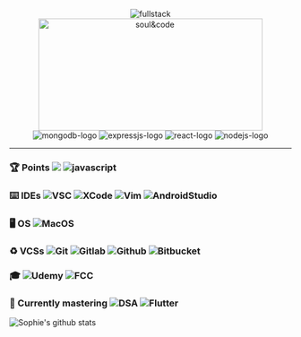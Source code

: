 
<p align="center">
 <img src="https://forthebadge.com/images/badges/powered-by-jeffs-keyboard.svg" alt="" />
 <br />
  <img src="https://img.shields.io/badge/FULLSTACK-0A0A0A?style=for-the-badge&logo=dev.to&logoColor=white" alt="fullstack"  />
 <br />
  <img src="https://media.giphy.com/media/TilmLMmWrRYYHjLfub/giphy.gif" alt="soul&code" width="400" height="200" />
 <br />

 <img src="https://img.shields.io/badge/MongoDB-%234ea94b.svg?style=for-the-badge&logo=mongodb&logoColor=white" alt="mongodb-logo"  />
 <img src="https://img.shields.io/badge/express.js-%23404d59.svg?style=for-the-badge&logo=express&logoColor=%2361DAFB" alt="expressjs-logo"  />
 <img src="https://img.shields.io/badge/React-090909?style=for-the-badge&logo=react" alt="react-logo"  />
 <img src="https://img.shields.io/badge/node.js-%2343853D.svg?style=for-the-badge&logo=node-dot-js&logoColor=white" alt="nodejs-logo"  />
</p>

---

### 🏆 Points ![](https://www.codewars.com/users/sophieee/badges/micro) ![javascript](https://img.shields.io/badge/JavaScript-090909?style=for-the-badge&logo=javascript) 

### ⌨️ IDEs ![VSC](https://img.shields.io/badge/VisualStudioCode-0078d7.svg?style=for-the-badge&logo=visual-studio-code&logoColor=white) ![XCode](https://img.shields.io/badge/Xcode-007ACC?style=for-the-badge&logo=Xcode&logoColor=white) ![Vim](https://img.shields.io/badge/VIM-%2311AB00.svg?style=for-the-badge&logo=vim&logoColor=white) ![AndroidStudio](https://img.shields.io/badge/Android-Studio-3DDC84?style=for-the-badge&logo=android&logoColor=white)

### 🖥 OS ![MacOS](https://img.shields.io/badge/MacOS-000000?style=for-the-badge&logo=MAC&logoColor=whit)

### ♻️ VCSs ![Git](https://img.shields.io/badge/git-%23F05033.svg?style=for-the-badge&logo=git&logoColor=white) ![Gitlab](https://img.shields.io/badge/gitlab-%23181717.svg?style=for-the-badge&logo=gitlab&logoColor=white) ![Github](https://img.shields.io/badge/github-%23121011.svg?style=for-the-badge&logo=github&logoColor=white) ![Bitbucket](https://img.shields.io/badge/bitbucket-%230047B3.svg?style=for-the-badge&logo=bitbucket&logoColor=white)

### 🎓 ![Udemy](https://img.shields.io/badge/Udemy-%23EA5252.svg?style=for-the-badge&logo=Udemy&logoColor=white) ![FCC](https://img.shields.io/badge/Freecodecamp-%23123.svg?&style=for-the-badge&logo=freecodecamp&logoColor=green)

### 🌱 Currently mastering ![DSA](https://img.shields.io/badge/dsa|es6-%23323330.svg?style=for-the-badge&logo=javascript&logoColor=%23F7DF1E) ![Flutter](https://img.shields.io/badge/Flutter-%2302569B.svg?style=for-the-badge&logo=Flutter&logoColor=white)

![Sophie's github stats](https://github-readme-stats.vercel.app/api?username=hellosophiee&theme=cobalt&show_icons=true)

